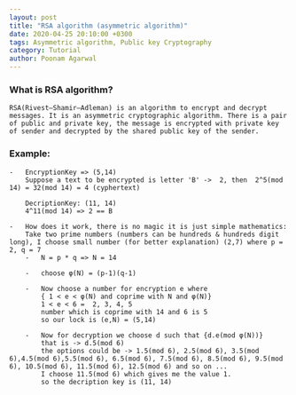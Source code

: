 ```yaml
---
layout: post
title: "RSA algorithm (asymmetric algorithm)"
date: 2020-04-25 20:10:00 +0300
tags: Asymmetric algorithm, Public key Cryptography
category: Tutorial
author: Poonam Agarwal
---
```


### What is RSA algorithm?

    RSA(Rivest–Shamir–Adleman) is an algorithm to encrypt and decrypt messages. It is an asymmetric cryptographic algorithm. There is a pair of public and private key, the message is encrypted with private key of sender and decrypted by the shared public key of the sender.

### Example:

    -   EncryptionKey => (5,14)
        Suppose a text to be encrypted is letter 'B' ->  2, then  2^5(mod 14) = 32(mod 14) = 4 (cyphertext)

        DecriptionKey: (11, 14)
        4^11(mod 14) => 2 == B

    -   How does it work, there is no magic it is just simple mathematics:
        Take two prime numbers (numbers can be hundreds & hundreds digit long), I choose small number (for better explanation) (2,7) where p = 2, q = 7
        -   N = p * q => N = 14

        -   choose φ(N) = (p-1)(q-1)

        -   Now choose a number for encryption e where
            { 1 < e < φ(N) and coprime with N and φ(N)}
            1 < e < 6 =  2, 3, 4, 5
            number which is coprime with 14 and 6 is 5
            so our lock is (e,N) = (5,14)

        -   Now for decryption we choose d such that {d.e(mod φ(N))}
            that is -> d.5(mod 6)
            the options could be -> 1.5(mod 6), 2.5(mod 6), 3.5(mod 6),4.5(mod 6),5.5(mod 6), 6.5(mod 6), 7.5(mod 6), 8.5(mod 6), 9.5(mod 6), 10.5(mod 6), 11.5(mod 6), 12.5(mod 6) and so on ...
            I choose 11.5(mod 6) which gives me the value 1.
            so the decription key is (11, 14)
